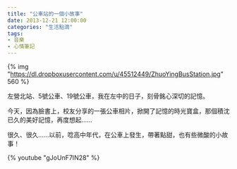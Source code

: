 ```yaml
---
title: "公車站的一個小故事"
date: 2013-12-21 12:00:00
categories: "生活點滴"
tags:
- 音樂
- 心情筆記
---
```


{% img "https://dl.dropboxusercontent.com/u/45512449/ZhuoYingBusStation.jpg"  560 %}

左營北站、5號公車、19號公車，我在左中的日子，刻骨銘心深切的記憶。

<!-- more -->
今天，因為臉書上，校友分享的一張公車相片，掀開了記憶的時光寶盒，那個積沈已久的美好記憶，再度想起......

很久、很久......以前，唸高中年代，在公車上發生，帶著點甜，也有些微酸的小故事！

{% youtube "gJoUnF7IN28" %}
